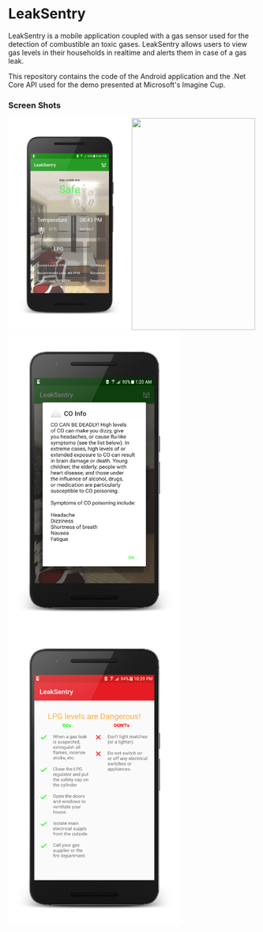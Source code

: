 # LeakSentry 

LeakSentry is a mobile application coupled with a gas sensor used for the detection of combustible an toxic gases. LeakSentry allows users to view gas levels in their households in realtime and alerts them in case of a gas leak. 

This repository contains the code of the Android application and the .Net Core API used for the demo presented at Microsoft's Imagine Cup. 

### Screen Shots 

<img src="https://github.com/mzaart/LeakSentry/blob/master/Screenshots/1.png?raw=true" width="250" height="428" align="left"/>
<img src="https://github.com/mzaart/LeakSentry/blob/master/Screenshots/3.png?raw=true" width="250" height="428"/>
<img src="https://github.com/mzaart/LeakSentry/blob/master/Screenshots/4.png?raw=true" width="350" height="600" align="left"/>
<img src="https://github.com/mzaart/LeakSentry/blob/master/Screenshots/5.png?raw=true" width="350" height="600"/>
